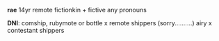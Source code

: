 **rae** 14yr remote fictionkin + fictive any pronouns

**DNI**: comship, rubymote or bottle x remote shippers (sorry..........)  airy x contestant shippers

